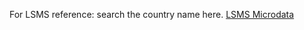 
For LSMS reference: search the country name here.
[LSMS Microdata](http://microdata.worldbank.org/index.php/catalog/central)
